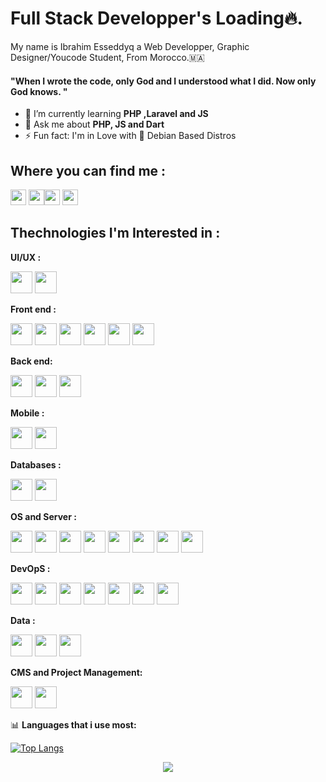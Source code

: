 <link rel="stylesheet" href="https://cdn.jsdelivr.net/gh/devicons/devicon@v2.14.0/devicon.min.css">


# Full Stack Developper's Loading🔥.

My name is Ibrahim Esseddyq a Web Developper, Graphic Designer/Youcode Student,
From Morocco.🇲🇦 <br />
#### "When I wrote the code, only God and I understood what I did. Now only God knows. "

- 🌱 I’m currently learning **PHP ,Laravel and JS**
- 💬 Ask me about **PHP, JS and Dart**
- ⚡ Fun fact: I'm in Love with 🐧 Debian Based Distros

## Where you can find me :
<p><a href="https://twitter.com/lil_negan_x"><img src="https://img.shields.io/badge/twitter-%231DA1F2.svg?&style=for-the-badge&logo=twitter&logoColor=white" height=25></a> <a href="https://www.linkedin.com/in/ibrahim-esseddyq-2258b7185/"><img src="https://img.shields.io/badge/linkedin-%230077B5.svg?&style=for-the-badge&logo=linkedin&logoColor=white" height=25></a><a href="https://medium.com/@https.ibrahim.esseddyq"><img src="https://img.shields.io/badge/medium-%2312100E.svg?&style=for-the-badge&logo=medium&logoColor=white" height=25></a> <a href="https://dev.to/ibrahimesseddyq"><img src="https://img.shields.io/badge/DEV.TO-%230A0A0A.svg?&style=for-the-badge&logo=dev-dot-to&logoColor=white" height=25></a></p>

## Thechnologies I'm Interested in :
**UI/UX :**

<p><img  width="35px" src="https://cdn.jsdelivr.net/gh/devicons/devicon/icons/figma/figma-original.svg" />
<img width="35px" src="https://cdn.jsdelivr.net/gh/devicons/devicon/icons/xd/xd-plain.svg" /></p>

**Front end :**

<p><img width="35px" src="https://cdn.jsdelivr.net/gh/devicons/devicon/icons/html5/html5-original-wordmark.svg" />
<img width="35px" src="https://cdn.jsdelivr.net/gh/devicons/devicon/icons/css3/css3-original-wordmark.svg" />
<img width="35px"  src="https://cdn.jsdelivr.net/gh/devicons/devicon/icons/bootstrap/bootstrap-original.svg" />
<img width="35px" src="https://cdn.jsdelivr.net/gh/devicons/devicon/icons/javascript/javascript-original.svg" />
<img width="35px" src="https://cdn.jsdelivr.net/gh/devicons/devicon/icons/sass/sass-original.svg" />
<img width="35px" src="https://cdn.jsdelivr.net/gh/devicons/devicon/icons/vuejs/vuejs-original-wordmark.svg" /><p>

**Back end:**
  
<p><img width="35px" src="https://cdn.jsdelivr.net/gh/devicons/devicon/icons/php/php-original.svg" />
<img width="35px" src="https://cdn.jsdelivr.net/gh/devicons/devicon/icons/laravel/laravel-plain-wordmark.svg" />
<img width="35px" src="https://cdn.jsdelivr.net/gh/devicons/devicon/icons/nodejs/nodejs-original-wordmark.svg" /></p>

**Mobile :**

<p><img width="35px" src="https://cdn.jsdelivr.net/gh/devicons/devicon/icons/dart/dart-original.svg" />
<img width="35px" src="https://cdn.jsdelivr.net/gh/devicons/devicon/icons/flutter/flutter-original.svg" /></p>

**Databases :**

<p><img width="35px" src="https://cdn.jsdelivr.net/gh/devicons/devicon/icons/mongodb/mongodb-original-wordmark.svg" />
<img width="35px" src="https://cdn.jsdelivr.net/gh/devicons/devicon/icons/mysql/mysql-original-wordmark.svg" /></p>

**OS and Server :**

<p><img width="35px" src="https://cdn.jsdelivr.net/gh/devicons/devicon/icons/linux/linux-plain.svg" />
<img width="35px" src="https://cdn.jsdelivr.net/gh/devicons/devicon/icons/debian/debian-original-wordmark.svg" />
<img width="35px" src="https://cdn.jsdelivr.net/gh/devicons/devicon/icons/bash/bash-original.svg" />
<img width="35px" src="https://cdn.jsdelivr.net/gh/devicons/devicon/icons/ubuntu/ubuntu-plain-wordmark.svg" />
<img width="35px" src="https://cdn.jsdelivr.net/gh/devicons/devicon/icons/nginx/nginx-original.svg" />
<img width="35px" src="https://cdn.jsdelivr.net/gh/devicons/devicon/icons/ssh/ssh-original-wordmark.svg" />
<img width="35px" src="https://cdn.jsdelivr.net/gh/devicons/devicon/icons/c/c-original.svg" />
<img width="35px" src="https://cdn.jsdelivr.net/gh/devicons/devicon/icons/filezilla/filezilla-plain-wordmark.svg" />
</p>


**DevOpS :**

<p><img width="35px" src="https://cdn.jsdelivr.net/gh/devicons/devicon/icons/kubernetes/kubernetes-plain-wordmark.svg" />
<img width="35px" src="https://cdn.jsdelivr.net/gh/devicons/devicon/icons/docker/docker-original-wordmark.svg" />
<img width="35px" src="https://cdn.jsdelivr.net/gh/devicons/devicon/icons/git/git-original-wordmark.svg" />
<img width="35px" src="https://cdn.jsdelivr.net/gh/devicons/devicon/icons/salesforce/salesforce-original.svg" />
<img width="35px" src="https://cdn.jsdelivr.net/gh/devicons/devicon/icons/npm/npm-original-wordmark.svg" />
<img width="35px" src="https://cdn.jsdelivr.net/gh/devicons/devicon/icons/composer/composer-original.svg" />
<img width="35px" src="https://cdn.jsdelivr.net/gh/devicons/devicon/icons/amazonwebservices/amazonwebservices-original-wordmark.svg" />
</p>

**Data :**

<p><img width="35px" src="https://cdn.jsdelivr.net/gh/devicons/devicon/icons/python/python-original-wordmark.svg" />
<img width="35px" src="https://cdn.jsdelivr.net/gh/devicons/devicon/icons/numpy/numpy-original-wordmark.svg" />
<img width="35px" src="https://cdn.jsdelivr.net/gh/devicons/devicon/icons/pandas/pandas-original.svg" /></p>

**CMS and Project Management:**

<p><img width="35px" src="https://cdn.jsdelivr.net/gh/devicons/devicon/icons/trello/trello-plain-wordmark.svg" />
<img width="35px" src="https://cdn.jsdelivr.net/gh/devicons/devicon/icons/wordpress/wordpress-original.svg" /></p>

📊 **Languages that i use most:**

[![Top Langs](https://github-readme-stats.vercel.app/api/top-langs/?username=ibrahimesseddyq&?exclude_repo=forage_virtualExp)](https://github.com/anuraghazra/github-readme-stats)
  

<p align="center">
  <img src="https://capsule-render.vercel.app/api?type=waving&color=gradient&height=80&section=footer"/>
</p>


